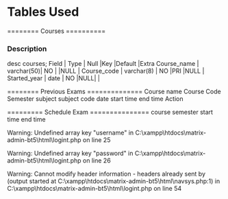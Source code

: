 # Tables Used
========  Courses  ==========

### Description
desc courses;
Field         | Type       | Null |Key |Default |Extra
Course_name	  | varchar(50)| NO   |    |NULL	|
Course_code	  | varchar(8) | NO	  |PRI |NULL    |
Started_year  |	date	   | NO   |NULL|        |
		



========  Previous Exams  ==============
Course name
Course Code
Semester
subject
subject code
date
start time
end time
Action

=========  Schedule Exam  ===============
course
semester
start time
end time

Warning: Undefined array key "username" in C:\xampp\htdocs\matrix-admin-bt5\html\logint.php on line 25

Warning: Undefined array key "password" in C:\xampp\htdocs\matrix-admin-bt5\html\logint.php on line 26


Warning: Cannot modify header information - headers already sent by (output started at C:\xampp\htdocs\matrix-admin-bt5\html\navsys.php:1) in C:\xampp\htdocs\matrix-admin-bt5\html\logint.php on line 54

